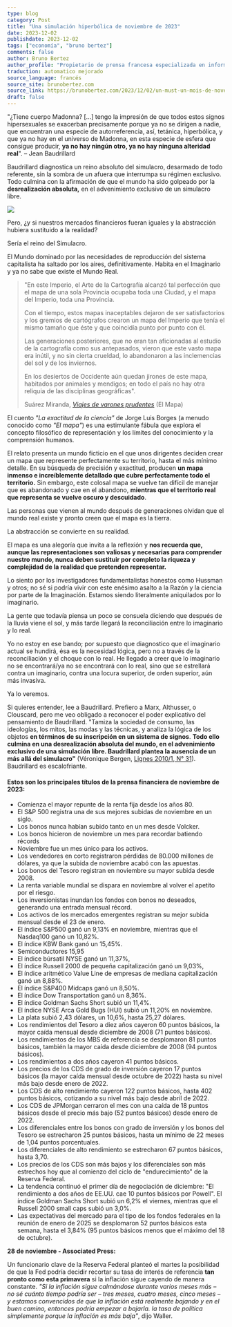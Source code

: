 ```yaml
---
type: blog
category: Post
title: "Una simulación hiperbólica de noviembre de 2023"
date: 2023-12-02
publishdate: 2023-12-02
tags: ["economía", "bruno bertez"]
comments: false
author: Bruno Bertez
author_profile: "Propietario de prensa francesa especializada en información financiera. Como director de un grupo de prensa especializado en economía y finanzas, fundó el diario La Tribune. Escribe regularmente en el diario económico suizo L'Agefi. Es bloguero habitual en los sitios web de noticias Blog à Lupus, brunobertez.com, Atlantico y Lesobservateurs.ch."
traduction: automatico mejorado
source_language: francés
source_site: brunobertez.com
source_link: https://brunobertez.com/2023/12/02/un-must-un-mois-de-novembre-2023-hyperbolique-la-simulation-en-roue-libre/
draft: false
---
```


"¿Tiene cuerpo Madonna? [...] tengo la impresión de que todos estos signos hipersexuales se exacerban precisamente porque ya no se dirigen a nadie, que encuentran una especie de autorreferencia, así, tetánica, hiperbólica, y que ya no hay en el universo de Madonna, en esta especie de esfera que consigue producir, **ya no hay ningún otro, ya no hay ninguna alteridad real**". – Jean Baudrillard

Baudrillard diagnostica un reino absoluto del simulacro, desarmado de todo referente, sin la sombra de un afuera que interrumpa su régimen exclusivo. Todo culmina con la afirmación de que el mundo ha sido golpeado por la **desrealización absoluta,** en el advenimiento exclusivo de un simulacro libre.

![](./couverture-baudrillard.webp)

Pero, ¿y si nuestros mercados financieros fueran iguales y la abstracción hubiera sustituido a la realidad? 

Sería el reino del Simulacro.

El Mundo dominado por las necesidades de reproducción del sistema capitalista ha saltado por los aires, definitivamente. Habita en el Imaginario y ya no sabe que existe el Mundo Real.

> "En este Imperio, el Arte de la Cartografía alcanzó tal perfección que el mapa de una sola Provincia ocupaba toda una Ciudad, y el mapa del Imperio, toda una Provincia.
> 
> Con el tiempo, estos mapas inaceptables dejaron de ser satisfactorios y los gremios de cartógrafos crearon un mapa del Imperio que tenía el mismo tamaño que éste y que coincidía punto por punto con él.
> 
> Las generaciones posteriores, que no eran tan aficionadas al estudio de la cartografía como sus antepasados, vieron que este vasto mapa era inútil, y no sin cierta crueldad, lo abandonaron a las inclemencias del sol y de los inviernos.
>
> En los desiertos de Occidente aún quedan jirones de este mapa, habitados por animales y mendigos; en todo el país no hay otra reliquia de las disciplinas geográficas".
>
> Suárez Miranda, [_Viajes de varones prudentes_](http://www.sccs.swarthmore.edu/users/08/bblonder/phys120/docs/borges.pdf?ref=tftc.io) (El Mapa)

El cuento *"La exactitud de la ciencia"* de Jorge Luis Borges (a menudo conocido como *"El mapa"*) es una estimulante fábula que explora el concepto filosófico de representación y los límites del conocimiento y la comprensión humanos.

El relato presenta un mundo ficticio en el que unos dirigentes deciden crear un mapa que represente perfectamente su territorio, hasta el más mínimo detalle. En su búsqueda de precisión y exactitud, producen **un mapa inmenso e increíblemente detallado que cubre perfectamente todo el territorio.** Sin embargo, este colosal mapa se vuelve tan difícil de manejar que es abandonado y cae en el abandono, **mientras que el territorio real que representa se vuelve oscuro y descuidado**.

Las personas que vienen al mundo después de generaciones olvidan que el mundo real existe y pronto creen que el mapa es la tierra. 

La abstracción se convierte en su realidad.

El mapa es una alegoría que invita a la reflexión y **nos recuerda que, aunque las representaciones son valiosas y necesarias para comprender nuestro mundo, nunca deben sustituir por completo la riqueza y complejidad de la realidad que pretenden representar.**

Lo siento por los investigadores fundamentalistas honestos como Hussman y otros; no sé si podría vivir con este enésimo asalto a la Razón y la ciencia por parte de la Imaginación. Estamos siendo literalmente aniquilados por lo imaginario.

La gente que todavía piensa un poco se consuela diciendo que después de la lluvia viene el sol, y más tarde llegará la reconciliación entre lo imaginario y lo real.

Yo no estoy en ese bando; por supuesto que diagnostico que el imaginario actual se hundirá, ésa es la necesidad lógica, pero no a través de la reconciliación y el choque con lo real. He llegado a creer que lo imaginario no se encontrará/ya no se encontrará con lo real, sino que se estrellará contra un imaginario, contra una locura superior, de orden superior, aún más invasiva.

Ya lo veremos.

Si quieres entender, lee a Baudrillard. Prefiero a Marx, Althusser, o Clouscard, pero me veo obligado a reconocer el poder explicativo del pensamiento de Baudrillard. "Tamiza la sociedad de consumo, las ideologías, los mitos, las modas y las técnicas, y analiza la lógica de los objetos **en términos de su inscripción en un sistema de signos**. **Todo ello culmina en una desrealización absoluta del mundo, en el advenimiento exclusivo de una simulación libre. Baudrillard plantea la ausencia de un más allá del simulacro"** (Véronique Bergen, [Lignes 2010/1, N° 31](https://www.cairn.info/revue-lignes-2010-1-page-37.htm)). Baudrillard es escalofriante.

#### Estos son los principales títulos de la prensa financiera de noviembre de 2023:

- Comienza el mayor repunte de la renta fija desde los años 80.
- El S&P 500 registra una de sus mejores subidas de noviembre en un siglo.
- Los bonos nunca habían subido tanto en un mes desde Volcker. 
- Los bonos hicieron de noviembre un mes para recordar batiendo récords
- Noviembre fue un mes único para los activos. 
- Los vendedores en corto registraron pérdidas de 80.000 millones de dólares, ya que la subida de noviembre acabó con las apuestas. 
- Los bonos del Tesoro registran en noviembre su mayor subida desde 2008. 
- La renta variable mundial se dispara en noviembre al volver el apetito por el riesgo.
- Los inversionistas inundan los fondos con bonos no deseados, generando una entrada mensual récord.
- Los activos de los mercados emergentes registran su mejor subida mensual desde el 23 de enero.
- El índice S&P500 ganó un 9,13% en noviembre, mientras que el Nasdaq100 ganó un 10,82%. 
- El índice KBW Bank ganó un 15,45%.
- Semiconductores 15,95
- El índice búrsatil NYSE ganó un 11,37%,
- El índice Russell 2000 de pequeña capitalización ganó un 9,03%,
- El índice aritmético Value Line de empresas de mediana capitalización ganó un 8,88%.
- El índice S&P400 Midcaps ganó un 8,50%.
- El índice Dow Transportation ganó un 8,36%. 
- El índice Goldman Sachs Short subió un 11,4%.
- El índice NYSE Arca Gold Bugs (HUI) subió un 11,20% en noviembre.
- La plata subió 2,43 dólares, un 10,6%, hasta 25,27 dólares.
- Los rendimientos del Tesoro a diez años cayeron 60 puntos básicos, la mayor caída mensual desde diciembre de 2008 (71 puntos básicos). 
- Los rendimientos de los MBS de referencia se desplomaron 81 puntos básicos, también la mayor caída desde diciembre de 2008 (94 puntos básicos). 
- Los rendimientos a dos años cayeron 41 puntos básicos. 
- Los precios de los CDS de grado de inversión cayeron 17 puntos básicos (la mayor caída mensual desde octubre de 2022) hasta su nivel más bajo desde enero de 2022.
- Los CDS de alto rendimiento cayeron 122 puntos básicos, hasta 402 puntos básicos, cotizando a su nivel más bajo desde abril de 2022.
- Los CDS de JPMorgan cerraron el mes con una caída de 18 puntos básicos desde el precio más bajo (52 puntos básicos) desde enero de 2022.
- Los diferenciales entre los bonos con grado de inversión y los bonos del Tesoro se estrecharon 25 puntos básicos, hasta un mínimo de 22 meses de 1,04 puntos porcentuales. 
- Los diferenciales de alto rendimiento se estrecharon 67 puntos básicos, hasta 3,70. 
- Los precios de los CDS son más bajos y los diferenciales son más estrechos hoy que al comienzo del ciclo de "endurecimiento" de la Reserva Federal.
- La tendencia continuó el primer día de negociación de diciembre: "El rendimiento a dos años de EE.UU. cae 10 puntos básicos por Powell". El índice Goldman Sachs Short subió un 6,2% el viernes, mientras que el Russell 2000 small caps subió un 3,0%.
- Las expectativas del mercado para el tipo de los fondos federales en la reunión de enero de 2025 se desplomaron 52 puntos básicos esta semana, hasta el 3,84% (95 puntos básicos menos que el máximo del 18 de octubre). 

**28 de noviembre - Associated Press:**

Un funcionario clave de la Reserva Federal planteó el martes la posibilidad de que la Fed podría decidir recortar su tasa de interés de referencia **tan pronto como esta primavera** si la inflación sigue cayendo de manera constante. *"Si la inflación sigue calmándose durante varios meses más – no sé cuánto tiempo podría ser – tres meses, cuatro meses, cinco meses – y estamos convencidos de que la inflación está realmente bajando y en el buen camino, entonces podría empezar a bajarla. la tasa de política simplemente porque la inflación es más baja"*, dijo Waller.
